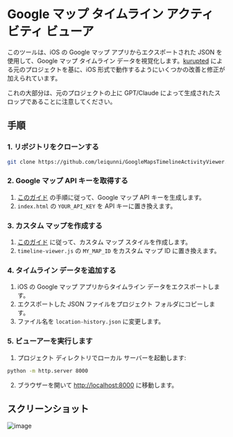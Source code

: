 # Google マップ タイムライン アクティビティ ビューア

このツールは、iOS の Google マップ アプリからエクスポートされた JSON を使用して、Google マップ タイムライン データを視覚化します。[kurupted](https://github.com/kurupted/google-maps-timeline-viewer) による元のプロジェクトを基に、iOS 形式で動作するようにいくつかの改善と修正が加えられています。

これの大部分は、元のプロジェクトの上に GPT/Claude によって生成されたスロップであることに注意してください。

## 手順

### 1. リポジトリをクローンする

```bash
git clone https://github.com/leiqunni/GoogleMapsTimelineActivityViewer.git
```

### 2. Google マップ API キーを取得する

1. [このガイド](https://github.com/kurupted/google-maps-timeline-viewer?tab=readme-ov-file#obtain-a-google-maps-api-key) の手順に従って、Google マップ API キーを生成します。
2. `index.html` の `YOUR_API_KEY` を API キーに置き換えます。

### 3. カスタム マップを作成する

1. [このガイド](https://developers.google.com/maps/documentation/javascript/cloud-customization/map-styles-leg#create-style) に従って、カスタム マップ スタイルを作成します。
2. `timeline-viewer.js` の `MY_MAP_ID` をカスタム マップ ID に置き換えます。

### 4. タイムライン データを追加する

1. iOS の Google マップ アプリからタイムライン データをエクスポートします。
2. エクスポートした JSON ファイルをプロジェクト フォルダにコピーします。
3. ファイル名を `location-history.json` に変更します。

### 5. ビューアーを実行します

1. プロジェクト ディレクトリでローカル サーバーを起動します:
```bash
python -m http.server 8000
```
2. ブラウザーを開いて [http://localhost:8000](http://localhost:8000) に移動します。

## スクリーンショット

![image](https://github.com/epk/google-maps-timeline-viewer/raw/main/screenshot.png?raw=true)
